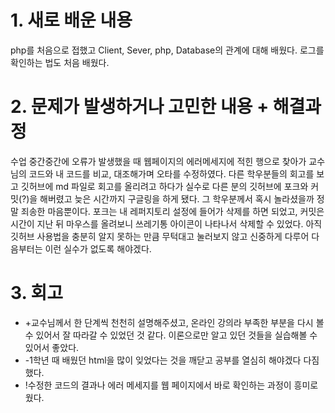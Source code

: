 # 1. 새로 배운 내용
php를 처음으로 접했고 Client, Sever, php, Database의 관계에 대해 배웠다. 로그를 확인하는 법도 처음 배웠다.

# 2. 문제가 발생하거나 고민한 내용 + 해결과정
수업 중간중간에 오류가 발생했을 때 웹페이지의 에러메세지에 적힌 행으로 찾아가 교수님의 코드와 내 코드를 비교, 대조해가며 오타를 수정하였다.
다른 학우분들의 회고를 보고 깃허브에 md 파일로 회고를 올리려고 하다가 실수로 다른 분의 깃허브에 포크와 커밋(?)을 해버렸고 늦은 시간까지 구글링을 하게 됐다.
그 학우분께서 혹시 놀라셨을까 정말 죄송한 마음뿐이다.
포크는 내 레퍼지토리 설정에 들어가 삭제를 하면 되었고, 커밋은 시간이 지난 뒤 마우스를 올려보니 쓰레기통 아이콘이 나타나서 삭제할 수 있었다.
아직 깃허브 사용법을 충분히 알지 못하는 만큼 무턱대고 눌러보지 않고 신중하게 다루어 다음부터는 이런 실수가 없도록 해야겠다.

# 3. 회고
- +교수님께서 한 단계씩 천천히 설명해주셨고, 온라인 강의라 부족한 부분을 다시 볼 수 있어서 잘 따라갈 수 있었던 것 같다. 이론으로만 알고 있던 것들을 실습해볼 수 있어서 좋았다.
- -1학년 때 배웠던 html을 많이 잊었다는 것을 깨닫고 공부를 열심히 해야겠다 다짐했다.
- !수정한 코드의 결과나 에러 메세지를 웹 페이지에서 바로 확인하는 과정이 흥미로웠다.
